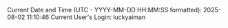 Current Date and Time (UTC - YYYY-MM-DD HH:MM:SS formatted): 2025-08-02 11:10:46
Current User's Login: luckyaiman
